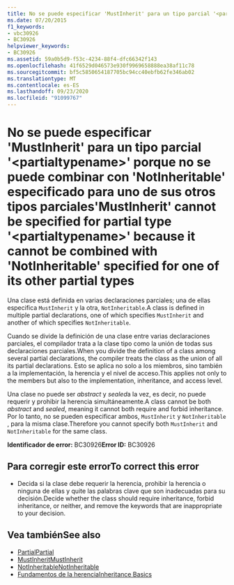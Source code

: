 ```yaml
---
title: No se puede especificar 'MustInherit' para un tipo parcial '<partialtypename>' porque no se puede combinar con 'NotInheritable' especificado para uno de sus otros tipos parciales
ms.date: 07/20/2015
f1_keywords:
- vbc30926
- BC30926
helpviewer_keywords:
- BC30926
ms.assetid: 59a0b5d9-f53c-4234-88f4-dfc66342f143
ms.openlocfilehash: 41f6529d046573e930f9969658888ea38af11c78
ms.sourcegitcommit: bf5c5850654187705bc94cc40ebfb62fe346ab02
ms.translationtype: MT
ms.contentlocale: es-ES
ms.lasthandoff: 09/23/2020
ms.locfileid: "91099767"
---
```

# <a name="mustinherit-cannot-be-specified-for-partial-type-partialtypename-because-it-cannot-be-combined-with-notinheritable-specified-for-one-of-its-other-partial-types"></a><span data-ttu-id="1c389-102">No se puede especificar 'MustInherit' para un tipo parcial '\<partialtypename>' porque no se puede combinar con 'NotInheritable' especificado para uno de sus otros tipos parciales</span><span class="sxs-lookup"><span data-stu-id="1c389-102">'MustInherit' cannot be specified for partial type '\<partialtypename>' because it cannot be combined with 'NotInheritable' specified for one of its other partial types</span></span>

<span data-ttu-id="1c389-103">Una clase está definida en varias declaraciones parciales; una de ellas especifica `MustInherit` y la otra, `NotInheritable`.</span><span class="sxs-lookup"><span data-stu-id="1c389-103">A class is defined in multiple partial declarations, one of which specifies `MustInherit` and another of which specifies `NotInheritable`.</span></span>  
  
 <span data-ttu-id="1c389-104">Cuando se divide la definición de una clase entre varias declaraciones parciales, el compilador trata a la clase tipo como la unión de todas sus declaraciones parciales.</span><span class="sxs-lookup"><span data-stu-id="1c389-104">When you divide the definition of a class among several partial declarations, the compiler treats the class as the union of all its partial declarations.</span></span> <span data-ttu-id="1c389-105">Esto se aplica no solo a los miembros, sino también a la implementación, la herencia y el nivel de acceso.</span><span class="sxs-lookup"><span data-stu-id="1c389-105">This applies not only to the members but also to the implementation, inheritance, and access level.</span></span>  
  
 <span data-ttu-id="1c389-106">Una clase no puede ser *abstract* y *sealed*a la vez, es decir, no puede requerir y prohibir la herencia simultáneamente.</span><span class="sxs-lookup"><span data-stu-id="1c389-106">A class cannot be both *abstract* and *sealed*, meaning it cannot both require and forbid inheritance.</span></span> <span data-ttu-id="1c389-107">Por lo tanto, no se pueden especificar ambos, `MustInherit` y `NotInheritable` , para la misma clase.</span><span class="sxs-lookup"><span data-stu-id="1c389-107">Therefore you cannot specify both `MustInherit` and `NotInheritable` for the same class.</span></span>  
  
 <span data-ttu-id="1c389-108">**Identificador de error:** BC30926</span><span class="sxs-lookup"><span data-stu-id="1c389-108">**Error ID:** BC30926</span></span>  
  
## <a name="to-correct-this-error"></a><span data-ttu-id="1c389-109">Para corregir este error</span><span class="sxs-lookup"><span data-stu-id="1c389-109">To correct this error</span></span>  
  
- <span data-ttu-id="1c389-110">Decida si la clase debe requerir la herencia, prohibir la herencia o ninguna de ellas y quite las palabras clave que son inadecuadas para su decisión.</span><span class="sxs-lookup"><span data-stu-id="1c389-110">Decide whether the class should require inheritance, forbid inheritance, or neither, and remove the keywords that are inappropriate to your decision.</span></span>  
  
## <a name="see-also"></a><span data-ttu-id="1c389-111">Vea también</span><span class="sxs-lookup"><span data-stu-id="1c389-111">See also</span></span>

- [<span data-ttu-id="1c389-112">Partial</span><span class="sxs-lookup"><span data-stu-id="1c389-112">Partial</span></span>](../language-reference/modifiers/partial.md)
- [<span data-ttu-id="1c389-113">MustInherit</span><span class="sxs-lookup"><span data-stu-id="1c389-113">MustInherit</span></span>](../language-reference/modifiers/mustinherit.md)
- [<span data-ttu-id="1c389-114">NotInheritable</span><span class="sxs-lookup"><span data-stu-id="1c389-114">NotInheritable</span></span>](../language-reference/modifiers/notinheritable.md)
- [<span data-ttu-id="1c389-115">Fundamentos de la herencia</span><span class="sxs-lookup"><span data-stu-id="1c389-115">Inheritance Basics</span></span>](../programming-guide/language-features/objects-and-classes/inheritance-basics.md)
